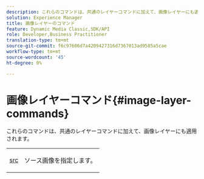 ```yaml
---
description: これらのコマンドは、共通のレイヤーコマンドに加えて、画像レイヤーにも適用されます。
solution: Experience Manager
title: 画像レイヤーのコマンド
feature: Dynamic Media Classic,SDK/API
role: Developer,Business Practitioner
translation-type: tm+mt
source-git-commit: f6c97606d7a4209427316d7367013ad9585a5cae
workflow-type: tm+mt
source-wordcount: '45'
ht-degree: 0%

---
```



# 画像レイヤーコマンド{#image-layer-commands}

これらのコマンドは、共通のレイヤーコマンドに加えて、画像レイヤーにも適用されます。

<table id="simpletable_F6799DA025A64970B95085FB9910E1EF"> 
 <tr class="strow"> 
  <td class="stentry"> <p><a href="../../../../../../is-api/http-ref/image-serving-api-ref/c-http-protocol-reference/c-command-reference/r-src.md#reference-f6506637778c4c69bf106a7924a91ab1" type="reference" format="dita" scope="local"> src</a> </p> </td> 
  <td class="stentry"> <p>ソース画像を指定します。 </p></td> 
 </tr> 
</table>


